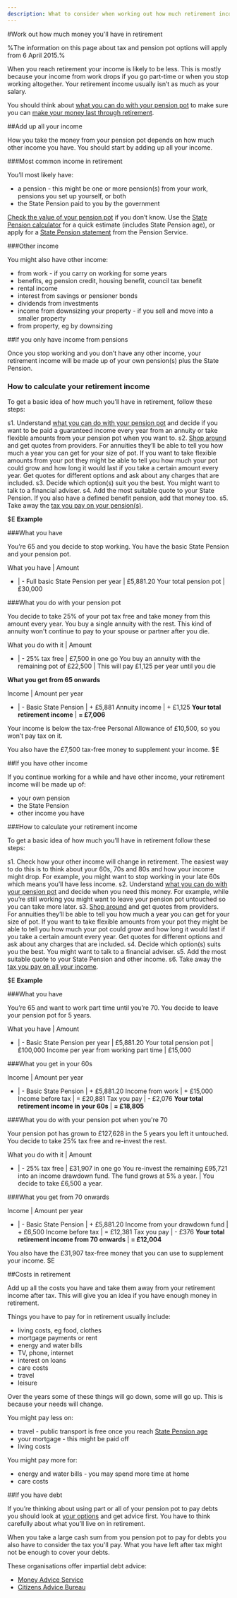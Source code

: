 ```yaml
---
description: What to consider when working out how much retirement income you'll have, including your pension, other sources of income, costs, and debt.
---
```


#Work out how much money you'll have in retirement

%The information on this page about tax and pension pot options will apply from 6 April 2015.%

When you reach retirement your income is likely to be less. This is mostly because your income from work drops if you go part-time or when you stop working altogether. Your retirement income usually isn’t as much as your salary.

You should think about [what you can do with your pension pot](/articles/what-you-can-do-with-your-pension-pot) to make sure you can [make your money last through retirement](/articles/how-long-your-money-needs-to-last).

##Add up all your income

How you take the money from your pension pot depends on how much other income you have. You should start by adding up all your income.

###Most common income in retirement

You’ll most likely have:

- a pension - this might be one or more pension(s) from your work, pensions you set up yourself, or both
- the State Pension paid to you by the government

[Check the value of your pension pot](/articles/check-the-value-of-your-pension-pot) if you don’t know. Use the [State Pension calculator](https://www.gov.uk/calculate-state-pension) for a quick estimate (includes State Pension age), or apply for a [State Pension statement](https://www.gov.uk/state-pension-statement) from the Pension Service.

###Other income

You might also have other income:

- from work - if you carry on working for some years
- benefits, eg pension credit, housing benefit, council tax benefit
- rental income
- interest from savings or pensioner bonds
- dividends from investments
- income from downsizing your property - if you sell and move into a smaller property
- from property, eg by downsizing

##If you only have income from pensions

Once you stop working and you don’t have any other income, your retirement income will be made up of your own pension(s) plus the State Pension.

### How to calculate your retirement income

To get a basic idea of how much you’ll have in retirement, follow these steps:

s1. Understand [what you can do with your pension pot](/articles/what-you-can-do-with-your-pension-pot) and decide if you want to be paid a guaranteed income every year from an annuity or take flexible amounts from your pension pot when you want to.
s2. [Shop around](/articles/how-to-shop-around-for-the-best-deal) and get quotes from providers. For annuities they’ll be able to tell you how much a year you can get for your size of pot. If you want to take flexible amounts from your pot they might be able to tell you how much your pot could grow and how long it would last if you take a certain amount every year. Get quotes for different options and ask about any charges that are included.
s3. Decide which option(s) suit you the best. You might want to talk to a financial adviser.
s4. Add the most suitable quote to your State Pension. If you also have a defined benefit pension, add that money too.
s5. Take away the [tax you pay on your pension(s)](/articles/tax-you-pay-on-your-pension).


$E
**Example**

###What you have

You’re 65 and you decide to stop working. You have the basic State Pension and your pension pot.

What you have | Amount
- | -
Full basic State Pension per year | £5,881.20
Your total pension pot | £30,000

###What you do with your pension pot

You decide to take 25% of your pot tax free and take money from this amount every year. You buy a single annuity with the rest. This kind of annuity won't continue to pay to your spouse or partner after you die.

What you do with it | Amount
- | -
25% tax free | £7,500 in one go
You buy an annuity with the remaining pot of £22,500 | This will pay £1,125 per year until you die

**What you get from 65 onwards**

Income | Amount per year
- | -
Basic State Pension | + £5,881
Annuity income | + £1,125
**Your total retirement income** | **= £7,006**

Your income is below the tax-free Personal Allowance of £10,500, so you won’t pay tax on it.

You also have the £7,500 tax-free money to supplement your income.
$E


##If you have other income

If you continue working for a while and have other income, your retirement income will be made up of:

- your own pension
- the State Pension
- other income you have

###How to calculate your retirement income

To get a basic idea of how much you’ll have in retirement follow these steps:

s1. Check how your other income will change in retirement. The easiest way to do this is to think about your 60s, 70s and 80s and how your income might drop. For example, you might want to stop working in your late 60s which means you’ll have less income.
s2. Understand [what you can do with your pension pot](/articles/what-you-can-do-with-your-pension-pot) and decide when you need this money. For example, while you’re still working you might want to leave your pension pot untouched so you can take more later.
s3. [Shop around](/articles/how-to-shop-around-for-the-best-deal) and get quotes from providers. For annuities they’ll be able to tell you how much a year you can get for your size of pot. If you want to take flexible amounts from your pot they might be able to tell you how much your pot could grow and how long it would last if you take a certain amount every year. Get quotes for different options and ask about any charges that are included.
s4. Decide which option(s) suits you the best. You might want to talk to a financial adviser.
s5. Add the most suitable quote to your State Pension and other income.
s6. Take away the [tax you pay on all your income](/articles/tax-you-pay-on-your-pension).


$E
**Example**

###What you have

You’re 65 and want to work part time until you’re 70. You decide to leave your pension pot for 5 years.

What you have | Amount
- | -
Basic State Pension per year | £5,881.20
Your total pension pot | £100,000
Income per year from working part time | £15,000

###What you get in your 60s

Income | Amount per year
- | -
Basic State Pension | + £5,881.20
Income from work | + £15,000
Income before tax | = £20,881
Tax you pay | - £2,076
**Your total retirement income in your 60s** | **= £18,805**

###What you do with your pension pot when you're 70

Your pension pot has grown to £127,628 in the 5 years you left it untouched. You decide to take 25% tax free and re-invest the rest.

What you do with it | Amount
- | -
25% tax free | £31,907 in one go
You re-invest the remaining £95,721 into an income drawdown fund. The fund grows at 5% a year.  | You decide to take £6,500 a year.

###What you get from 70 onwards

Income | Amount per year
- | -
Basic State Pension | + £5,881.20
Income from your drawdown fund | + £6,500
Income before tax | = £12,381
Tax you pay | - £376
**Your total retirement income from 70 onwards** | **= £12,004**

You also have the £31,907 tax-free money that you can use to supplement your income.
$E

##Costs in retirement

Add up all the costs you have and take them away from your retirement income after tax. This will give you an idea if you have enough money in retirement.

Things you have to pay for in retirement usually include:

- living costs, eg food, clothes
- mortgage payments or rent
- energy and water bills
- TV, phone, internet
- interest on loans
- care costs
- travel
- leisure

Over the years some of these things will go down, some will go up. This is because your needs will change.

You might pay less on:

- travel - public transport is free once you reach [State Pension age](https://www.gov.uk/calculate-state-pension)
- your mortgage - this might be paid off
- living costs

You might pay more for:

- energy and water bills - you may spend more time at home
- care costs

##If you have debt

If you’re thinking about using part or all of your pension pot to pay debts you should look at [your options](https://www.gov.uk/options-for-paying-off-your-debts/overview) and get advice first. You have to think carefully about what you’ll live on in retirement.

When you take a large cash sum from you pension pot to pay for debts you also have to consider the tax you'll pay. What you have left after tax might not be enough to cover your debts.

These organisations offer impartial debt advice:

- [Money Advice Service](https://www.moneyadviceservice.org.uk/en/categories/debt-and-borrowing)
- [Citizens Advice Bureau](http://www.adviceguide.org.uk/wales/debt_w/debt_help_with_debt_e.htm)
